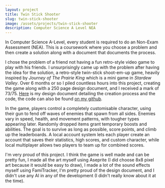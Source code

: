 ```yaml
---
layout: project
title: Twin Stick Shooter
slug: twin-stick-shooter
image: /assets/projects/twin-stick-shooter
description: Computer Science A Level NEA
---
```


In Computer Science A-Level, every student is required to do an Non-Exam Assessment (NEA). This is a coursework where you choose a problem and then create a solution along with a document that documents the process.

I chose the problem of a friend not having a fun retro-style video game to play with his friends. I unsurprisingly came up with the problem after having the idea for the solution, a retro-style twin-stick shoot-em-up game, heavily inspired by *Journey of The Prairie King* which is a mini game in *Stardew Valley*. Over 6 months or so I piled countless hours into this project, creating the game along with a 250 page design document, and I received a mark of 73/75. <a href="/assets/Computer%20Science%20NEA.pdf" target="_blank">Here</a> is my design document detailing the creation process and the code, the code can also be found <a href="https://github.com/RoryByrne1/Twin-Stick-Shooter" target="_blank">on my github</a>.

In the game, players control a completely customisable character, using their gun to fend off waves of enemies that spawn from all sides. Enemies vary in speed, health, and movement patterns, with tougher types appearing later. Randomly dropped items grant temporary boosts and abilities. The goal is to survive as long as possible, score points, and climb up the leaderboards. A local account system lets each player create an account that saves their statistics, high scores, and custom character, while local multiplayer allows two players to team up for combined scores.

I'm very proud of this project. I think the game is well made and can be pretty fun, I made all the art myself using Aseprite (I did choose 8x8 pixel art because it would be easy to draw), I made a lot of the sound effects myself using FamiTracker, I'm pretty proud of the design document, and I didn't use any AI in any of the development (I didn't really know about it at the time).